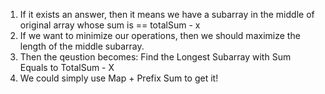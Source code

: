 1. If it exists an answer, then it means we have a subarray in the middle of original array whose sum is == totalSum - x
2. If we want to minimize our operations, then we should maximize the length of the middle subarray.
3. Then the qeustion becomes: Find the Longest Subarray with Sum Equals to TotalSum - X
4. We could simply use Map + Prefix Sum to get it!
​